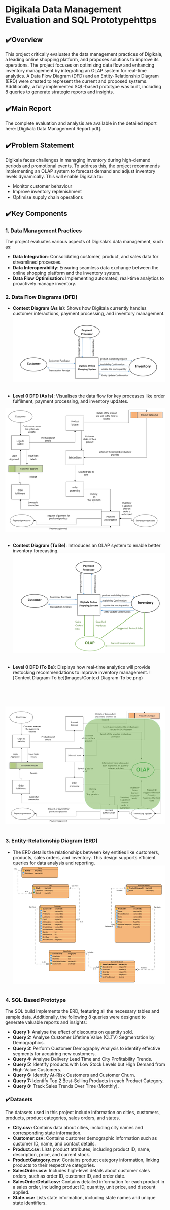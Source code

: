 # Digikala Data Management Evaluation and SQL Prototypehttps

## ✔️Overview
This project critically evaluates the data management practices of Digikala, a leading online shopping platform, and proposes solutions to improve its operations. The project focuses on optimising data flow and enhancing inventory management by integrating an OLAP system for real-time analytics. A Data Flow Diagram (DFD) and an Entity-Relationship Diagram (ERD) were created to represent the current and proposed systems. Additionally, a fully implemented SQL-based prototype was built, including 8 queries to generate strategic reports and insights.


## ✔️Main Report
The complete evaluation and analysis are available in the detailed report here: [Digikala Data Management Report.pdf].

## ✔️Problem Statement
Digikala faces challenges in managing inventory during high-demand periods and promotional events. To address this, the project recommends implementing an OLAP system to forecast demand and adjust inventory levels dynamically. This will enable Digikala to:

- Monitor customer behaviour
- Improve inventory replenishment
- Optimise supply chain operations

## ✔️Key Components

### 1. Data Management Practices
The project evaluates various aspects of Digikala’s data management, such as:

- **Data Integration**: Consolidating customer, product, and sales data for streamlined processes.
- **Data Interoperability**: Ensuring seamless data exchange between the online shopping platform and the inventory system.
- **Data Flow Optimisation**: Implementing automated, real-time analytics to proactively manage inventory.

### 2. Data Flow Diagrams (DFD)
- **Context Diagram (As Is)**: Shows how Digikala currently handles customer interactions, payment processing, and inventory management.
![Context Diagram Digikala shopping system – As Is](Images/ContextDiagramAsIs.png) <br><br>

- **Level 0 DFD (As Is)**: Visualises the data flow for key processes like order fulfilment, payment processing, and inventory updates.

![DFD_Level0_AsIs](Images/DFD_Level0_AsIs.png) <br><br>
- **Context Diagram (To Be)**: Introduces an OLAP system to enable better inventory forecasting.
  ![Context Diagram-To be](Images/ContextDiagramTobe.png)  <br><br>

- **Level 0 DFD (To Be)**: Displays how real-time analytics will provide restocking recommendations to improve inventory management.
![Context Diagram-To be](Images/Context Diagram-To be.png) <br><br><br><br><br>

![DFD_Level0_ToBe](Images/DFD_Level0_ToBe.png) <br><br>
### 3. Entity-Relationship Diagram (ERD)
- The ERD details the relationships between key entities like customers, products, sales orders, and inventory. This design supports efficient queries for data analysis and reporting.
  ![ERD_DigiKala](Images/ERD_DigiKala.png) <br><br>

### 4. SQL-Based Prototype
The SQL build implements the ERD, featuring all the necessary tables and sample data. Additionally, the following 8 queries were designed to generate valuable reports and insights:
  - **Query 1:** Analyse the effect of discounts on quantity sold.
  - **Query 2:** Analyse Customer Lifetime Value (CLTV) Segmentation by Demographics.
  - **Query 3:** Perform Customer Demography Analysis to identify effective segments for acquiring new customers.
  - **Query 4:** Analyse Delivery Lead Time and City Profitability Trends.
  - **Query 5:** Identify products with Low Stock Levels but High Demand from High-Value Customers.
  - **Query 6:** Identify At-Risk Customers and Customer Churn.
  - **Query 7:** Identify Top 2 Best-Selling Products in each Product Category.
  - **Query 8:** Track Sales Trends Over Time (Monthly).

### ✔️Datasets
The datasets used in this project include information on cities, customers, products, product categories, sales orders, and states.  
- **City.csv:** Contains data about cities, including city names and corresponding state information.  
- **Customer.csv:** Contains customer demographic information such as customer ID, name, and contact details.
- **Product.csv:** Lists product attributes, including product ID, name, description, price, and current stock.
- **ProductCategory.csv:** Contains product category information, linking products to their respective categories.
- **SalesOrder.csv:** Includes high-level details about customer sales orders, such as order ID, customer ID, and order date.
- **SalesOrderDetail.csv:** Contains detailed information for each product in a sales order, including product ID, quantity, unit price, and discount applied.
- **State.csv:** Lists state information, including state names and unique state identifiers.

